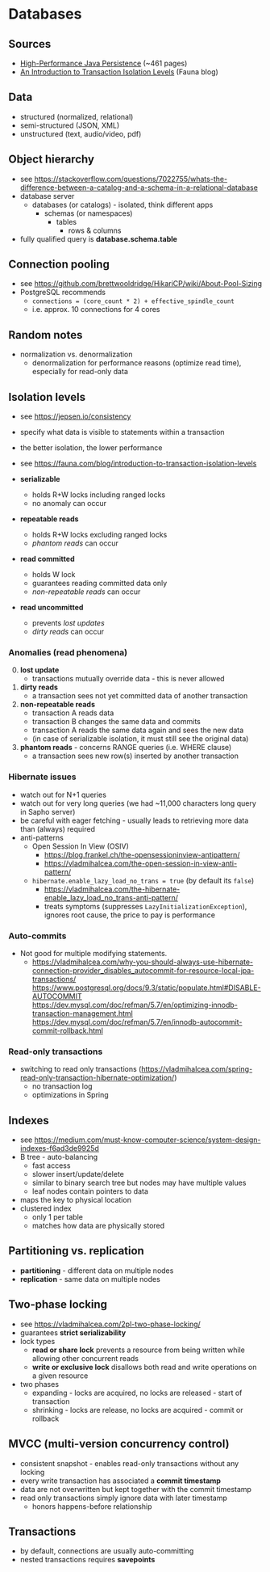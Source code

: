 # Databases

## Sources
- [High-Performance Java Persistence](https://vladmihalcea.com/books/high-performance-java-persistence/) (~461 pages)
- [An Introduction to Transaction Isolation Levels](https://fauna.com/blog/introduction-to-transaction-isolation-levels) (Fauna blog)

## Data
- structured (normalized, relational)
- semi-structured (JSON, XML)
- unstructured (text, audio/video, pdf)

## Object hierarchy
- see https://stackoverflow.com/questions/7022755/whats-the-difference-between-a-catalog-and-a-schema-in-a-relational-database
- database server
    - databases (or catalogs) - isolated, think different apps
        - schemas (or namespaces)
            - tables
                - rows & columns
- fully qualified query is **database.schema.table**

## Connection pooling
- see https://github.com/brettwooldridge/HikariCP/wiki/About-Pool-Sizing
- PostgreSQL recommends
    - `connections = (core_count * 2) + effective_spindle_count`
    - i.e. approx. 10 connections for 4 cores

## Random notes
- normalization vs. denormalization
    - denormalization for performance reasons (optimize read time), especially for read-only data

## Isolation levels
- see https://jepsen.io/consistency
- specify what data is visible to statements within a transaction
- the better isolation, the lower performance
- see https://fauna.com/blog/introduction-to-transaction-isolation-levels

- **serializable**
    - holds R+W locks including ranged locks
    - no anomaly can occur
- **repeatable reads**
    - holds R+W locks excluding ranged locks
    - _phantom reads_ can occur
- **read committed**
    - holds W lock
    - guarantees reading committed data only
    - _non-repeatable reads_ can occur
- **read uncommitted**
    - prevents _lost updates_
    - _dirty reads_ can occur

### Anomalies (read phenomena)
0) **lost update**
    - transactions mutually override data - this is never allowed
1) **dirty reads**
    - a transaction sees not yet committed data of another transaction
2) **non-repeatable reads**
    - transaction A reads data
    - transaction B changes the same data and commits
    - transaction A reads the same data again and sees the new data
    - (in case of serializable isolation, it must still see the original data)
3) **phantom reads** - concerns RANGE queries (i.e. WHERE clause)
    - a transaction sees new row(s) inserted by another transaction

### Hibernate issues
- watch out for N+1 queries
- watch out for very long queries (we had ~11,000 characters long query in Sapho server)
- be careful with eager fetching - usually leads to retrieving more data than (always) required
- anti-patterns
    - Open Session In View (OSIV)
        - https://blog.frankel.ch/the-opensessioninview-antipattern/
        - https://vladmihalcea.com/the-open-session-in-view-anti-pattern/
    - `hibernate.enable_lazy_load_no_trans = true` (by default its `false`)
        - https://vladmihalcea.com/the-hibernate-enable_lazy_load_no_trans-anti-pattern/
        - treats symptoms (suppresses `LazyInitializationException`), ignores root cause, the price to pay is performance

### Auto-commits
- Not good for multiple modifying statements.
    - https://vladmihalcea.com/why-you-should-always-use-hibernate-connection-provider_disables_autocommit-for-resource-local-jpa-transactions/
      https://www.postgresql.org/docs/9.3/static/populate.html#DISABLE-AUTOCOMMIT
      https://dev.mysql.com/doc/refman/5.7/en/optimizing-innodb-transaction-management.html
      https://dev.mysql.com/doc/refman/5.7/en/innodb-autocommit-commit-rollback.html

### Read-only transactions
- switching to read only transactions (https://vladmihalcea.com/spring-read-only-transaction-hibernate-optimization/)
    - no transaction log
    - optimizations in Spring

## Indexes
- see https://medium.com/must-know-computer-science/system-design-indexes-f6ad3de9925d
- B tree - auto-balancing
    - fast access
    - slower insert/update/delete
    - similar to binary search tree but nodes may have multiple values
    - leaf nodes contain pointers to data
- maps the key to physical location
- clustered index
    - only 1 per table
    - matches how data are physically stored

## Partitioning vs. replication
- **partitioning** - different data on multiple nodes
- **replication** - same data on multiple nodes

## Two-phase locking
- see https://vladmihalcea.com/2pl-two-phase-locking/
- guarantees **strict serializability**
- lock types
    - **read or share lock** prevents a resource from being written while allowing other concurrent reads
    - **write or exclusive lock** disallows both read and write operations on a given resource
- two phases
    - expanding - locks are acquired, no locks are released - start of transaction
    - shrinking - locks are release, no locks are acquired - commit or rollback

## MVCC (multi-version concurrency control)
- consistent snapshot - enables read-only transactions without any locking
- every write transaction has associated a **commit timestamp**
- data are not overwritten but kept together with the commit timestamp
- read only transactions simply ignore data with later timestamp
    - honors happens-before relationship

## Transactions
- by default, connections are usually auto-committing
- nested transactions requires **savepoints**